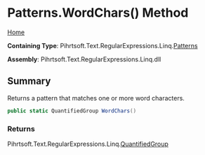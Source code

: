 # Patterns\.WordChars\(\) Method

[Home](../../../../../../README.md)

**Containing Type**: Pihrtsoft\.Text\.RegularExpressions\.Linq\.[Patterns](../README.md)

**Assembly**: Pihrtsoft\.Text\.RegularExpressions\.Linq\.dll

## Summary

Returns a pattern that matches one or more word characters\.

```csharp
public static QuantifiedGroup WordChars()
```

### Returns

Pihrtsoft\.Text\.RegularExpressions\.Linq\.[QuantifiedGroup](../../QuantifiedGroup/README.md)

